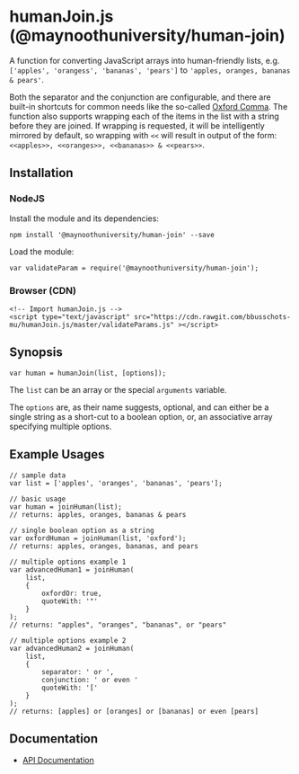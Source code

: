 # humanJoin.js (@maynoothuniversity/human-join)

A function for converting JavaScript arrays into human-friendly lists, e.g.
`['apples', 'orangess', 'bananas', 'pears']` to
`'apples, oranges, bananas & pears'`.

Both the separator and the conjunction are configurable, and there are built-in
shortcuts for common needs like the so-called
[Oxford Comma](https://en.wikipedia.org/wiki/Serial_comma). The function also
supports wrapping each of the items in the list with a string before they are
joined. If wrapping is requested, it will be intelligently mirrored by default,
so wrapping with `<<` will result in output of the form:
`<<apples>>, <<oranges>>, <<bananas>> & <<pears>>`.

## Installation

### NodeJS

Install the module and its dependencies:

```
npm install '@maynoothuniversity/human-join' --save
```

Load the module:

```
var validateParam = require('@maynoothuniversity/human-join');
```

### Browser (CDN)

```
<!-- Import humanJoin.js -->
<script type="text/javascript" src="https://cdn.rawgit.com/bbusschots-mu/humanJoin.js/master/validateParams.js" ></script>
```

## Synopsis

```
var human = humanJoin(list, [options]);
```

The `list` can be an array or the special `arguments` variable.

The `options` are, as their name suggests, optional, and can either be a single
string as a short-cut to a boolean option, or, an associative array specifying
multiple options.

## Example Usages

```
// sample data
var list = ['apples', 'oranges', 'bananas', 'pears'];

// basic usage
var human = joinHuman(list);
// returns: apples, oranges, bananas & pears

// single boolean option as a string
var oxfordHuman = joinHuman(list, 'oxford');
// returns: apples, oranges, bananas, and pears

// multiple options example 1
var advancedHuman1 = joinHuman(
    list,
    {
        oxfordOr: true,
        quoteWith: '"'
    }
);
// returns: "apples", "oranges", "bananas", or "pears"

// multiple options example 2
var advancedHuman2 = joinHuman(
    list,
    {
        separator: ' or ',
        conjunction: ' or even '
        quoteWith: '['
    }
);
// returns: [apples] or [oranges] or [bananas] or even [pears]
```

## Documentation

* [API Documentation](https://bbusschots-mu.github.io/humanJoin.js/)
